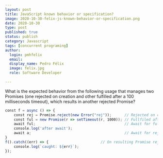 ```yaml
---
layout: post
title: JavaScript known behavior or specification?
image: 2020-10-30-felix-js-known-behavior-or-specification.png
date: 2020-10-30
type: post
published: true
status: publish
category: Javascript
tags: [concurrent programing]
author:
  login: pmhfelix
  email: 
  display_name: Pedro Félix
  image: felix.jpg
  role: Software Developer
  
---
```


What is the expected behavior from the following usage that manages two Promises
(one rejected on creation and other fulfilled after a 100 milliseconds timeout),
which results in another rejected Promise?

```js
const f = async () => {
    const rej = Promise.reject(new Error("rej"));      // Rejected on creation
    const ful = new Promise(r => setTimeout(r, 1000)); // Fullfiled after 1000 ms
    await ful;                                         // Await for ful completion
    console.log('after await');                        
    await a;                                           // Await for rej completion
}
f().catch((err) => {                        // On resulting Promise rejection then...
    console.log(`caught: ${err}`);
});
```
